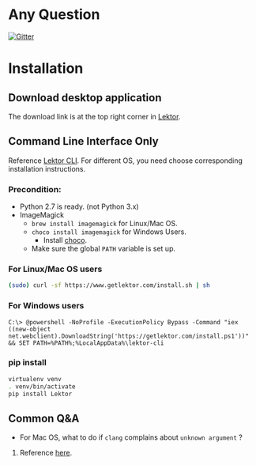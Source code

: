 # Any Question
[![Gitter](https://badges.gitter.im/taipeipy/taipeipyweb.svg)](https://gitter.im/taipeipy/taipeipyweb?utm_source=badge&utm_medium=badge&utm_campaign=pr-badge&utm_content=badge)

# Installation
## Download desktop application
The download link is at the top right corner in
[Lektor]( https://www.getlektor.com/).

## Command Line Interface Only
Reference [Lektor CLI](  https://www.getlektor.com/docs/installation/  ). For different OS, you need choose corresponding installation instructions.


### Precondition:
* Python 2.7 is ready. (not Python 3.x)
* ImageMagick 
  * `brew install imagemagick` for Linux/Mac OS.
  * `choco install imagemagick` for Windows Users.
    * Install [choco](https://chocolatey.org/).
  * Make sure the global `PATH` variable is set up. 

### For Linux/Mac OS users
```bash
(sudo) curl -sf https://www.getlektor.com/install.sh | sh
```

### For Windows users
```batch
C:\> @powershell -NoProfile -ExecutionPolicy Bypass -Command "iex ((new-object net.webclient).DownloadString('https://getlektor.com/install.ps1'))" && SET PATH=%PATH%;%LocalAppData%\lektor-cli
```

### pip install
```bash
virtualenv venv
. venv/bin/activate
pip install Lektor
```

## Common Q&A
* For Mac OS, what to do if `clang` complains about `unknown argument` ?

1. Reference [here](http://goo.gl/zDxei7).
